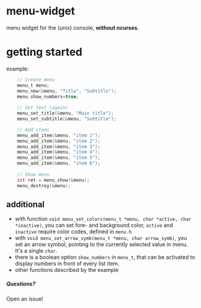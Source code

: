# menu-widget
menu widget for the (unix) console, **without ncurses**.
  
# getting started
example:
```C
	// Create menu
	menu_t menu;
	menu_new(&menu, "Title", "Subtitle");
	menu.show_numbers=true;
	
	// Set text (again)
	menu_set_title(&menu, "Main title");
	menu_set_subtitle(&menu, "Subtitle");

	// Add items
	menu_add_item(&menu, "item 1");
	menu_add_item(&menu, "item 2");
	menu_add_item(&menu, "item 3");
	menu_add_item(&menu, "item 4");
	menu_add_item(&menu, "item 5");
	menu_add_item(&menu, "item 6");
	
	// Show menu
	int ret = menu_show(&menu);
	menu_destroy(&menu);
```

## additional

- with function `void menu_set_colors(menu_t *menu, char *active, char *inactive)`, you can set fore- and background color, `active` and `inactive` require color codes, defined in `menu.h`  
- with `void menu_set_arrow_symb(menu_t *menu, char arrow_symb)`, you set an arrow symbol, pointing to the currently selected value in menu. It's a single `char`.  
- there is a boolean option `show_numbers` in `menu_t`, that can be activated to display numbers in front of every list item.  
- other functions described by the example


##### Questions?
Open an issue!

